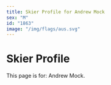 ```yaml
---
title: Skier Profile for Andrew Mock
sex: "M"
id: "1863"
image: "/img/flags/aus.svg" 
---
```


# Skier Profile

This page is for: Andrew Mock.
    